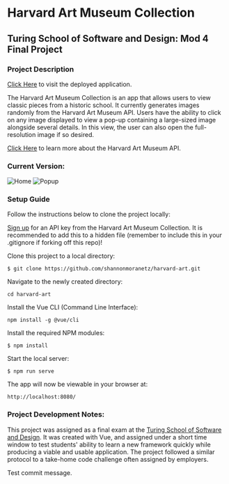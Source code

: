 # Harvard Art Museum Collection

## Turing School of Software and Design: Mod 4 Final Project

### Project Description
[Click Here](https://museum-collection-app.herokuapp.com/) to visit the deployed application.

The Harvard Art Museum Collection is an app that allows users to view classic pieces from a historic school. It currently generates images randomly from the Harvard Art Museum API. Users have the ability to click on any image displayed to view a pop-up containing a large-sized image alongside several details. In this view, the user can also open the full-resolution image if so desired.

[Click Here](https://www.harvardartmuseums.org/collections/api) to learn more about the Harvard Art Museum API.

### Current Version:
![Home](https://i.imgur.com/s77iH95.png)
![Popup](https://i.imgur.com/eBxL2GP.png)

### Setup Guide
Follow the instructions below to clone the project locally:

[Sign up](https://docs.google.com/forms/d/e/1FAIpQLSfkmEBqH76HLMMiCC-GPPnhcvHC9aJS86E32dOd0Z8MpY2rvQ/viewform) for an API key from the Harvard Art Museum Collection.
It is recommended to add this to a hidden file (remember to include this in your .gitignore if forking off this repo)!

Clone this project to a local directory:

```
$ git clone https://github.com/shannonmoranetz/harvard-art.git
```

Navigate to the newly created directory:

```
cd harvard-art
```

Install the Vue CLI (Command Line Interface):

```
npm install -g @vue/cli
```

Install the required NPM modules:

```
$ npm install
```

Start the local server:

```
$ npm run serve
```

The app will now be viewable in your browser at:

```
http://localhost:8080/
```

### Project Development Notes:
This project was assigned as a final exam at the [Turing School of Software and Design](https://www.turing.io). It was created with Vue, and assigned under a short time window to test students' ability to learn a new framework quickly while producing a viable and usable application. The project followed a similar protocol to a take-home code challenge often assigned by employers.

Test commit message.
